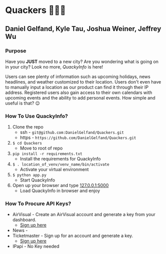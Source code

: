 # Quackers 🦆🦆🦆

## Daniel Gelfand, Kyle Tau, Joshua Weiner, Jeffrey Wu

### Purpose
Have you **JUST** moved to a new city? Are you wondering what is going on in your city? Look no more, *QuackyInfo* is here!

Users can see plenty of information such as upcoming holidays, news headlines, and weather customized to their location. Users don't even have to manually input a location as our product can find it through their IP address. Registered users also gain access to their own calendars with upcoming events and the ability to add personal events. How simple and useful is that? 😉

### How To Use QuackyInfo?

1. Clone the repo
    * ssh - `git@github.com:DanielGelfand/Quackers.git` 
    * https - `https://github.com/DanielGelfand/Quackers.git` 
2. `$ cd Quackers` 
   * Move to root of repo
3. `pip install -r requirements.txt`
    * Install the requirements for QuackyInfo   
4.  `$ . location_of_venv/venv_name/bin/activate` 
    * Activate your virtual environment
5. `$ python app.py` 
    * Start QuackyInfo
6. Open up your browser and type [127.0.0.1:5000](http://127.0.0.1:5000/)
    * Load QuackyInfo in browser and enjoy
    
 ### How To Procure API Keys?
 
 * AirVisual - Create an AirVisual account and generate a key from your dashboard.
    * [Sign up here](https://www.airvisual.com/dashboard/api)
 * News - 
 * Ticketmaster - Sign up for an account and generate a key.
    * [Sign up here](https://developer-acct.ticketmaster.com/user/register)
 * IPapi - No Key needed
